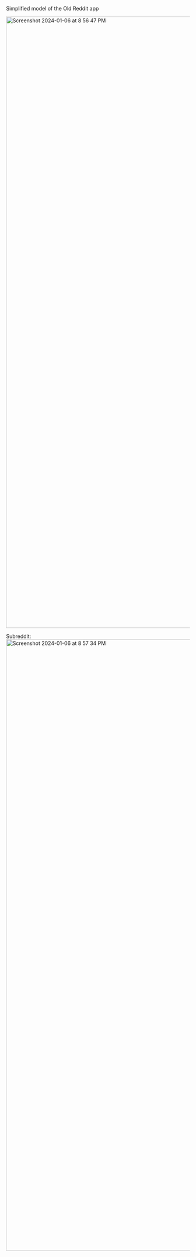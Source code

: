 Simplified model of the Old Reddit app

<img width="1670" alt="Screenshot 2024-01-06 at 8 56 47 PM" src="https://github.com/elizah-wilson/reddit-app/assets/145999832/59796437-2a7c-4a07-8fc4-78e7f28698b7">

Subreddit:
<img width="1670" alt="Screenshot 2024-01-06 at 8 57 34 PM" src="https://github.com/elizah-wilson/reddit-app/assets/145999832/5801d8a2-fc89-4907-9cbe-b58340f3c7cc">
